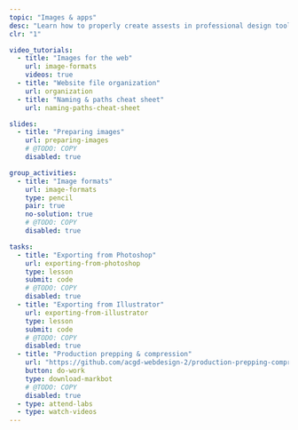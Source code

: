 ```yaml
---
topic: "Images & apps"
desc: "Learn how to properly create assests in professional design tools & export them for the web."
clr: "1"

video_tutorials:
  - title: "Images for the web"
    url: image-formats
    videos: true
  - title: "Website file organization"
    url: organization
  - title: "Naming & paths cheat sheet"
    url: naming-paths-cheat-sheet

slides:
  - title: "Preparing images"
    url: preparing-images
    # @TODO: COPY
    disabled: true

group_activities:
  - title: "Image formats"
    url: image-formats
    type: pencil
    pair: true
    no-solution: true
    # @TODO: COPY
    disabled: true

tasks:
  - title: "Exporting from Photoshop"
    url: exporting-from-photoshop
    type: lesson
    submit: code
    # @TODO: COPY
    disabled: true
  - title: "Exporting from Illustrator"
    url: exporting-from-illustrator
    type: lesson
    submit: code
    # @TODO: COPY
    disabled: true
  - title: "Production prepping & compression"
    url: "https://github.com/acgd-webdesign-2/production-prepping-compression"
    button: do-work
    type: download-markbot
    # @TODO: COPY
    disabled: true
  - type: attend-labs
  - type: watch-videos
---
```

